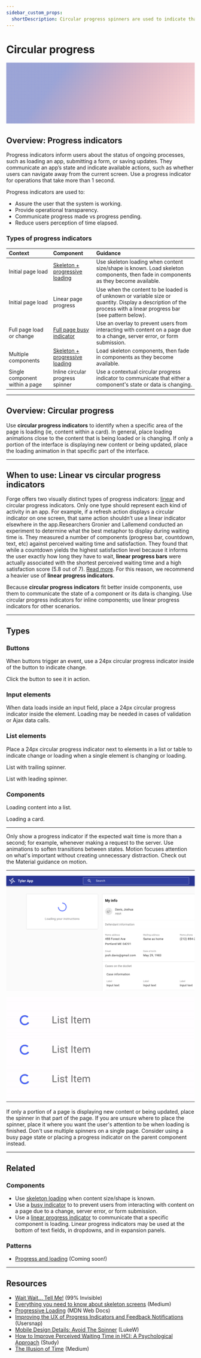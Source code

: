 ```yaml
---
sidebar_custom_props:
  shortDescription: Circular progress spinners are used to indicate that a particular element is loading within an interface.
---
```


# Circular progress

<ComponentVisual storybookUrl="https://forge.tylerdev.io/main/?path=/story/components-circular-progress--default">

![](./images/circular-progress.png)

</ComponentVisual>

## Overview: Progress indicators

Progress indicators inform users about the status of ongoing processes, such as loading an app, submitting a form, or saving updates. They communicate an app’s state and indicate available actions, such as whether users can navigate away from the current screen. Use a progress indicator for operations that take more than 1 second.

Progress indicators are used to:

- Assure the user that the system is working.
- Provide operational transparency.
- Communicate progress made vs progress pending.
- Reduce users perception of time elapsed.

### Types of progress indicators

| Context           | Component          | Guidance
| :-----------------| :----------------- | :----------------
| Initial page load |  [Skeleton + progressive loading](/components/skeleton)  | Use skeleton loading when content size/shape is known. Load skeleton components, then fade in components as they become available.
| Initial page load | Linear page progress | Use when the content to be loaded is of unknown or variable size or quantity. Display a description of the process with a linear progress bar (see pattern below).
| Full page load or change | [Full page busy indicator](/components/busy-indicator) | Use an overlay to prevent users from interacting with content on a page due to a change, server error, or form submission.
| Multiple components | [Skeleton + progressive loading](/components/skeleton) | Load skeleton components, then fade in components as they become available.
| Single component within a page | Inline circular progress spinner | Use a contextual circular progress indicator to communicate that either a component's state or data is changing.

---

## Overview: Circular progress

Use **circular progress indicators** to identify when a specific area of the page is loading (ie, content within a card). In general, place loading animations close to the content that is being loaded or is changing. If only a portion of the interface is displaying new content or being updated, place the loading animation in that specific part of the interface.

---

## When to use: Linear vs circular progress indicators

Forge offers two visually distinct types of progress indicators: [linear](/components/linear-progress) and circular progress indicators. Only one type should represent each kind of activity in an app. For example, if a refresh action displays a circular indicator on one screen, that same action shouldn’t use a linear indicator elsewhere in the app.Researchers Gronier and Lallemend conducted an experiment to determine what the best metaphor to display during waiting time is. They measured a number of components (progress bar, countdown, text, etc) against perceived waiting time and satisfaction. They found that while a countdown yields the highest satisfaction level because it informs the user exactly how long they have to wait, **linear progress bars** were actually associated with the shortest perceived waiting time and a high satisfaction score (5.8 out of 7). [Read more](http://www.guillaumegronier.com/cv/resources/Articles/2013_WorkshopHCI_Gronier.pdf). For this reason, we recommend a heavier use of **linear progress indicators**. 

Because **circular progress indicators** fit better inside components, use them to communicate the state of a component or its data is changing. Use circular progress indicators for inline components; use linear progress indicators for other scenarios.

---

## Types 

### Buttons

When buttons trigger an event, use a 24px circular progress indicator inside of the button to indicate change. 

Click the button to see it in action.

### Input elements

When data loads inside an input field, place a 24px circular progress indicator inside the element. Loading may be needed in cases of validation or Ajax data calls. 

### List elements

Place a 24px circular progress indicator next to elements in a list or table to indicate change or loading when a single element is changing or loading.  

List with trailing spinner.

List with leading spinner.

### Components

Loading content into a list.

Loading a card.

---

<DoDontGrid>
  <DoDontTextSection>
    <DoDontText type="do">Only show a progress indicator if the expected wait time is more than a second; for example, whenever making a request to the server.</DoDontText>
    <DoDontText type="do">Use animations to soften transitions between states. Motion focuses attention on what's important without creating unnecessary distraction. Check out the Material guidance on motion.</DoDontText>
  </DoDontTextSection>
</DoDontGrid>

---

<DoDontGrid>
  <DoDontRow>
  <DoDontImage>

![Forge logo](./images/single-element-load.png)

  </DoDontImage>
  <DoDontImage>

![Forge logo](./images/multiple-spinners.gif)

  </DoDontImage>
  </DoDontRow> 
  <DoDontRow>
    <DoDont type="do">If only a portion of a page is displaying new content or being updated, place the spinner in that part of the page. If you are unsure where to place the spinner, place it where you want the user's attention to be when loading is finished.</DoDont>
    <DoDont type="dont">Don't use multiple spinners on a single page. Consider using a busy page state or placing a progress indicator on the parent component instead. </DoDont>
  </DoDontRow>
</DoDontGrid>

---

## Related

### Components

- Use [skeleton loading](/components/skeleton) when content size/shape is known.
- Use a [busy indicator](/components/busy-indicator) to to prevent users from interacting with content on a page due to a change, server error, or form submission.
- Use a [linear progress indicator](/components/linear-progress) to communicate that a specific component is loading. Linear progress indicators may be used at the bottom of text fields, in dropdowns, and in expansion panels.

### Patterns

- [Progress and loading](#) (Coming soon!)

---

## Resources

- [Wait Wait... Tell Me!](https://99percentinvisible.org/episode/wait-wait-tell-me/transcript/) (99% Invisible)
- [Everything you need to know about skeleton screens](https://uxdesign.cc/what-you-should-know-about-skeleton-screens-a820c45a571a) (Medium)
- [Progressive Loading](https://developer.mozilla.org/en-US/docs/Web/Progressive_web_apps/Loading) (MDN Web Docs)
- [Improving the UX of Progress Indicators and Feedback Notifications](https://usersnap.com/blog/progress-indicators/) (Usersnap)
- [Mobile Design Details: Avoid The Spinner](https://www.lukew.com/ff/entry.asp?1797) (LukeW)
- [How to Improve Perceived Waiting Time in HCI: A Psychological Approach](http://www.guillaumegronier.com/cv/resources/Articles/2013_WorkshopHCI_Gronier.pdf) (Study)
- [The Illusion of Time](https://medium.com/swlh/the-illusion-of-time-8f321fa2f191) (Medium)
